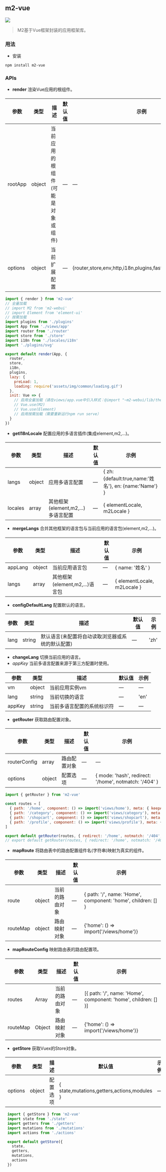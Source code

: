 ## m2-vue

[![](https://img.shields.io/badge/m2--vue-v1.2.0-green.svg)](https://github.com/miracle-git/m2.git) <br/>
> M2基于Vue框架封装的应用框架库。

### 用法
- 安装
```bash
npm install m2-vue
```
### APIs
- **render** 渲染Vue应用的根组件。
 ####
 | 参数 | 类型 | 描述 | 默认值 | 示例 |
 | ------------ | ------------ | ------------ | ------------ | ------------ |
 | rootApp | object | 当前应用的根组件(可能是对象或组件) | — | — |
 | options | object | 当前扩展配置 | — | {router,store,env,http,i18n,plugins,fastclick,cookie,lazy,init} |
 ```js
 import { render } from 'm2-vue'
 // 全量加载
 // import M2 from 'm2-webui'
 // import Element from 'element-ui'
 // 按需加载
 import plugins from './plugins'
 import App from './views/app'
 import router from './router'
 import store from './store'
 import i18n from './locales/i18n'
 import './plugins/svg'

 export default render(App, {
   router,
   store,
   i18n,
   plugins,
   lazy: {
     preLoad: 1,
     loading: require('assets/img/common/loading.gif')
   },
   init: Vue => {
     // 启用全量加载（请在views/app.vue中引入样式：@import "~m2-webui/lib/theme-grace/index.css"）
     // Vue.use(M2)
     // Vue.use(Element)
     // 启用按需加载（需要重新运行npm run serve）
   }
 })
```
- **getI18nLocale** 配置应用的多语言插件(集成element,m2,...)。
 ####
 | 参数 | 类型 | 描述 | 默认值 | 示例 |
 | ------------ | ------------ | ------------ | ------------ | ------------ |
 | langs | object | 应用多语言配置 | — | { zh: {default:true,name:'姓名'}, en: {name:'Name'} }
 | locales | array | 其他框架(element,m2,...)多语言配置 | — | { elementLocale, m2Locale } |
- **mergeLangs** 合并其他框架的语言包与当前应用的语言包(element,m2,...)。
 ####
 | 参数 | 类型 | 描述 | 默认值 | 示例 |
 | ------------ | ------------ | ------------ | ------------ | ------------ |
 | appLang | object | 当前应用语言包 | — | { name: '姓名' }
 | langs | array | 其他框架(element,m2,...)语言包 | — | { elementLocale, m2Locale } |
- **configDefaultLang** 配置默认的语言。
 ####
 | 参数 | 类型 | 描述 | 默认值 | 示例 |
 | ------------ | ------------ | ------------ | ------------ | ------------ |
 | lang | string | 默认语言(未配置将自动读取浏览器或系统的默认配置) | — | 'zh' |
- **changeLang** 切换当前应用的语言。
- *appKey* 当前多语言配置来源于第三方配置时使用。
 ####
 | 参数 | 类型 | 描述 | 默认值 | 示例 |
 | ------------ | ------------ | ------------ | ------------ | ------------ |
 | vm | object | 当前应用实例vm | — | — |
 | lang | string | 当前切换的语言 | — | 'en' |
 | appKey | string | 当前多语言配置的系统标识符 | — | — |
- **getRouter** 获取路由配置对象。
 ####
 | 参数 | 类型 | 描述 | 默认值 | 示例 |
 | ------------ | ------------ | ------------ | ------------ | ------------ |
 | routerConfig | array | 路由配置对象 | — | — |
 | options | object | 配置选项 | — | { mode: 'hash', redirect: '/home', notmatch: '/404' } |
 ```js
 import { getRouter } from 'm2-vue'

 const routes = [
   { path: '/home', component: () => import('views/home'), meta: { keepAlive: true, title: '首页' } },
   { path: '/category', component: () => import('views/category'), meta: { title: '分类' }  },
   { path: '/shopcart', component: () => import('views/shopcart'), meta: { title: '购物车', auth: true } },
   { path: '/profile', component: () => import('views/profile'), meta: { title: '我的', auth: true } }
 ]

export default getRouter(routes, { redirect: '/home', notmatch: '/404', guard: (to, from, next) => {} })
// export default getRouter(routes, { redirect: '/home', notmatch: '/404', guard: { auth: 'auth', login: 'login', before: (to, from, next) => {} }})
```
- **mapRoute** 将路由表中的路由配置组件名(字符串)映射为真实的组件。
 ####
 | 参数 | 类型 | 描述 | 默认值 | 示例 |
 | ------------ | ------------ | ------------ | ------------ | ------------ |
 | route | object | 当前的路由对象 | — | { path: '/', name: 'Home', component: 'home', children: [] }
 | routeMap | object | 路由映射对象 | — | {'home': () => import('/views/home')}
- **mapRouteConfig** 映射路由表的路由配置项。
 ####
 | 参数 | 类型 | 描述 | 默认值 | 示例 |
 | ------------ | ------------ | ------------ | ------------ | ------------ |
 | routes | Array | 当前的路由对象 | — | [{ path: '/', name: 'Home', component: 'home', children: [] }]
 | routeMap | Object | 路由映射对象 | — | {'home': () => import('/views/home')}
- **getStore** 获取Vuex的Store对象。
 ####
 | 参数 | 类型 | 描述 | 默认值 | 示例 |
 | ------------ | ------------ | ------------ | ------------ | ------------ |
 | options | object | 配置选项 | { state,mutations,getters,actions,modules } | — |
 ```js
  import { getStore } from 'm2-vue'
  import state from './state'
  import getters from './getters'
  import mutations from './mutations'
  import actions from './actions'

  export default getStore({
    state,
    getters,
    mutations,
    actions
  })
```
